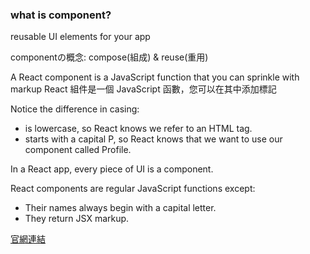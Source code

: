 ### what is component?
reusable UI elements for your app

componentの概念: compose(組成) & reuse(重用)

A React component is a JavaScript function that you can sprinkle with markup
React 組件是一個 JavaScript 函數，您可以在其中添加標記


Notice the difference in casing:

- <section> is lowercase, so React knows we refer to an HTML tag.
- <Profile /> starts with a capital P, so React knows that we want to use our component called Profile.

In a React app, every piece of UI is a component.

React components are regular JavaScript functions except:
- Their names always begin with a capital letter.
- They return JSX markup.

[官網連結](https://beta.reactjs.org/learn/your-first-component)